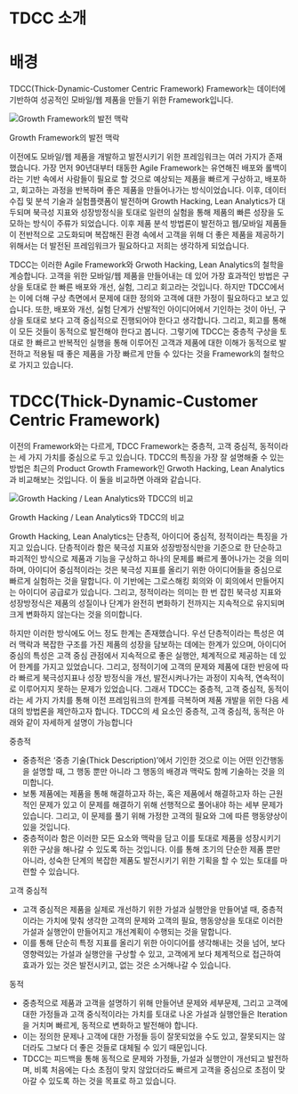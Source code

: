 # TDCC 소개

# 배경

TDCC(Thick-Dynamic-Customer Centric Framework) Framework는 데이터에 기반하여 성공적인 모바일/웹 제품을 만들기 위한 Framework입니다.

![Growth Framework의 발전 맥락](TDCC%20%E1%84%89%E1%85%A9%E1%84%80%E1%85%A2%205f74057b019e41889d44fcf9c6063e2c/%25E1%2584%2589%25E1%2585%25B3%25E1%2584%258F%25E1%2585%25B3%25E1%2584%2585%25E1%2585%25B5%25E1%2586%25AB%25E1%2584%2589%25E1%2585%25A3%25E1%2586%25BA_2024-10-13_%25E1%2584%258B%25E1%2585%25A9%25E1%2584%2592%25E1%2585%25AE_4.03.07.png)

Growth Framework의 발전 맥락

이전에도 모바일/웹 제품을 개발하고 발전시키기 위한 프레임워크는 여러 가지가 존재했습니다. 가장 먼저 90년대부터 태동한 Agile Framework는 유연해진 배포와 롤백이라는 기반 속에서 사람들이 필요로 할 것으로 예상되는 제품을 빠르게 구상하고, 배포하고, 회고하는 과정을 반복하며 좋은 제품을 만들어나가는 방식이었습니다. 이후, 데이터 수집 및 분석 기술과 실험플랫폼이 발전하며 Growth Hacking, Lean Analytics가 대두되며 북극성 지표와 성장방정식을 토대로 일련의 실험을 통해 제품의 빠른 성장을 도모하는 방식이 주류가 되었습니다. 이후 제품 분석 방법론이 발전하고 웹/모바일 제품들이 전반적으로 고도화되며 복잡해진 환경 속에서 고객을 위해 더 좋은 제품을 제공하기 위해서는 더 발전된 프레임워크가 필요하다고 저희는 생각하게 되었습니다.

TDCC는 이러한 Agile Framework와 Grwoth Hacking, Lean Analytics의 철학을 계승합니다. 고객을 위한 모바일/웹 제품을 만들어내는 데 있어 가장 효과적인 방법은 구상을 토대로 한 빠른 배포와 개선, 실험, 그리고 회고라는 것입니다. 하지만 TDCC에서는 이에 더해 구상 측면에서 문제에 대한 정의와 고객에 대한 가정이 필요하다고 보고 있습니다. 또한, 배포와 개선, 실험 단계가 산발적인 아이디어에서 기인하는 것이 아닌, 구상을 토대로 보다 고객 중심적으로 진행되어야 한다고 생각합니다. 그리고, 회고를 통해 이 모든 것들이 동적으로 발전해야 한다고 봅니다. 그렇기에 TDCC는 중층적 구상을 토대로 한 빠르고 반복적인 실행을 통해 이루어진 고객과 제품에 대한 이해가 동적으로 발전하고 적용될 때 좋은 제품을 가장 빠르게 만들 수 있다는 것을 Framework의 철학으로 가지고 있습니다.

# TDCC(Thick-Dynamic-Customer Centric Framework)

이전의 Framework와는 다르게, TDCC Framework는 중층적, 고객 중심적, 동적이라는 세 가지 가치를 중심으로 두고 있습니다. TDCC의 특징을 가장 잘 설명해줄 수 있는 방법은 최근의 Product Growth Framework인 Grwoth Hacking, Lean Analytics과 비교해보는 것입니다. 이 둘을 비교하면 아래와 같습니다.

![Growth Hacking / Lean Analytics와 TDCC의 비교](TDCC%20%E1%84%89%E1%85%A9%E1%84%80%E1%85%A2%205f74057b019e41889d44fcf9c6063e2c/%25E1%2584%2589%25E1%2585%25B3%25E1%2584%258F%25E1%2585%25B3%25E1%2584%2585%25E1%2585%25B5%25E1%2586%25AB%25E1%2584%2589%25E1%2585%25A3%25E1%2586%25BA_2024-10-13_%25E1%2584%258B%25E1%2585%25A9%25E1%2584%2592%25E1%2585%25AE_3.37.39.png)

Growth Hacking / Lean Analytics와 TDCC의 비교

Growth Hacking, Lean Analytics는 단층적, 아이디어 중심적, 정적이라는 특징을 가지고 있습니다. 단층적이라 함은 북극성 지표와 성장방정식만을 기준으로 한 단순하고 파괴적인 방식으로 제품과 기능을 구상하고 하나의 문제를 빠르게 풀어나가는 것을 의미하며, 아이디어 중심적이라는 것은 북극성 지표를 올리기 위한 아이디어들을 중심으로 빠르게 실험하는 것을 말합니다. 이 기반에는 그로스해킹 회의와 이 회의에서 만들어지는 아이디어 공급로가 있습니다. 그리고, 정적이라는 의미는 한 번 잡힌 북극성 지표와 성장방정식은 제품의 성질이나 단계가 완전히 변화하기 전까지는 지속적으로 유지되며 크게 변화하지 않는다는 것을 의미합니다. 

하지만 이러한 방식에도 어느 정도 한계는 존재했습니다. 우선 단층적이라는 특성은 여러 맥락과 복잡한 구조를 가진 제품의 성장을 담보하는 데에는 한계가 있으며, 아이디어 중심의 특성은 고객 중심 관점에서 지속적으로 좋은 실행안, 체계적으로 제공하는 데 있어 한계를 가지고 있었습니다. 그리고, 정적이기에 고객의 문제와 제품에 대한 반응에 따라 빠르게 북극성지표나 성장 방정식을 개선, 발전시켜나가는 과정이 지속적, 연속적이로 이루어지지 못하는 문제가 있었습니다. 그래서 TDCC는 중층적, 고객 중심적, 동적이라는 세 가지 가치를 통해 이전 프레임워크의 한계를 극복하며 제품 개발을 위한 다음 세대의 방법론을 제안하고자 합니다. TDCC의 세 요소인 중층적, 고객 중심적, 동적은 아래와 같이 자세하게 설명이 가능합니다

중층적

- 중층적은 ‘중층 기술(Thick Description)’에서 기인한 것으로 이는 어떤 인간행동을 설명할 때, 그 행동 뿐만 아니라 그 행동의 배경과 맥락도 함께 기술하는 것을 의미합니다.
- 보통 제품에는 제품을 통해 해결하고자 하는, 혹은 제품에서 해결하고자 하는 근원적인 문제가 있고 이 문제를 해결하기 위해 선행적으로 풀어내야 하는 세부 문제가 있습니다. 그리고, 이 문제를 풀기 위해 가정한 고객의 필요와 그에 따른 행동양상이 있을 것입니다.
- 중층적이라 함은 이러한 모든 요소와 맥락을 담고 이를 토대로 제품을 성장시키기 위한 구상을 해나갈 수 있도록 하는 것입니다. 이를 통해 초기의 단순한 제품 뿐만 아니라, 성숙한 단계의 복잡한 제품도 발전시키기 위한 기획을 할 수 있는 토대를 마련할 수 있습니다.

고객 중심적

- 고객 중심적은 제품을 실제로 개선하기 위한 가설과 실행안을 만들어낼 때, 중층적이라는 가치에 맞춰 생각한 고객의 문제와 고객의 필요, 행동양상을 토대로 이러한 가설과 실행안이 만들어지고 개선계획이 수행되는 것을 말합니다.
- 이를 통해 단순히 특정 지표를 올리기 위한 아이디어를 생각해내는 것을 넘어, 보다 영향력있는 가설과 실행안을 구상할 수 있고, 고객에게 보다 체계적으로 접근하여 효과가 있는 것은 발전시키고, 없는 것은 소거해나갈 수 있습니다.

동적

- 중층적으로 제품과 고객을 설명하기 위해 만들어낸 문제와 세부문제, 그리고 고객에 대한 가정들과 고객 중식적이라는 가치를 토대로 나온 가설과 실행안들은 Iteration을 거치며 빠르게, 동적으로 변화하고 발전해야 합니다.
- 이는 정의한 문제나 고객에 대한 가정들 등이 잘못되었을 수도 있고, 잘못되지는 않더라도 그보다 더 좋은 것들로 대체될 수 있기 때문입니다.
- TDCC는 피드백을 통해 동적으로 문제와 가정들, 가설과 실행안이 개선되고 발전하며, 비록 처음에는 다소 초점이 맞지 않았더라도 빠르게 고객을 중심으로 초점이 맞아갈 수 있도록 하는 것을 목표로 하고 있습니다.
